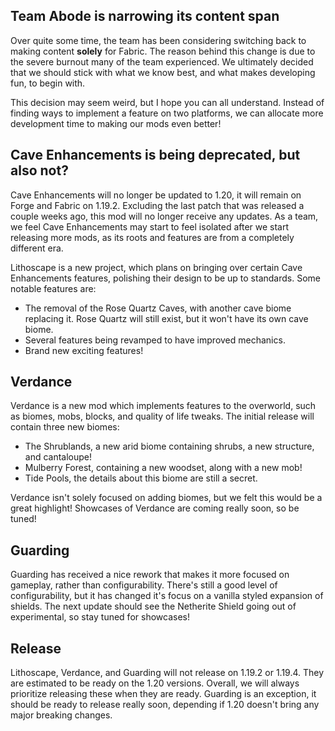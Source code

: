 ## **Team Abode is narrowing its content span**
Over quite some time, the team has been considering switching back to making content **solely** for Fabric. The reason behind this change is due to the severe burnout many of the team experienced. We ultimately decided that we should stick with what we know best, and what makes developing fun, to begin with.

This decision may seem weird, but I hope you can all understand. Instead of finding ways to implement a feature on two platforms, we can allocate more development time to making our mods even better!

## **Cave Enhancements is being deprecated, but also not?**
Cave Enhancements will no longer be updated to 1.20, it will remain on Forge and Fabric on 1.19.2. Excluding the last patch that was released a couple weeks ago, this mod will no longer receive any updates. As a team, we feel Cave Enhancements may start to feel isolated after we start releasing more mods, as its roots and features are from a completely different era.

Lithoscape is a new project, which plans on bringing over certain Cave Enhancements features, polishing their design to be up to standards. Some notable features are:

* The removal of the Rose Quartz Caves, with another cave biome replacing it. Rose Quartz will still exist, but it won't have its own cave biome.
* Several features being revamped to have improved mechanics.
* Brand new exciting features!

## **Verdance**
Verdance is a new mod which implements features to the overworld, such as biomes, mobs, blocks, and quality of life tweaks. The initial release will contain three new biomes:

* The Shrublands, a new arid biome containing shrubs, a new structure, and cantaloupe!
* Mulberry Forest, containing a new woodset, along with a new mob!
* Tide Pools, the details about this biome are still a secret.

Verdance isn't solely focused on adding biomes, but we felt this would be a great highlight! Showcases of Verdance are coming really soon, so be tuned!

## **Guarding**
Guarding has received a nice rework that makes it more focused on gameplay, rather than configurability. There's still a good level of configurability, but it has changed it's focus on a vanilla styled expansion of shields.
The next update should see the Netherite Shield going out of experimental, so stay tuned for showcases!

## **Release**
Lithoscape, Verdance, and Guarding will not release on 1.19.2 or 1.19.4. They are estimated to be ready on the 1.20 versions. Overall, we will always prioritize releasing these when they are ready.
Guarding is an exception, it should be ready to release really soon, depending if 1.20 doesn't bring any major breaking changes.
